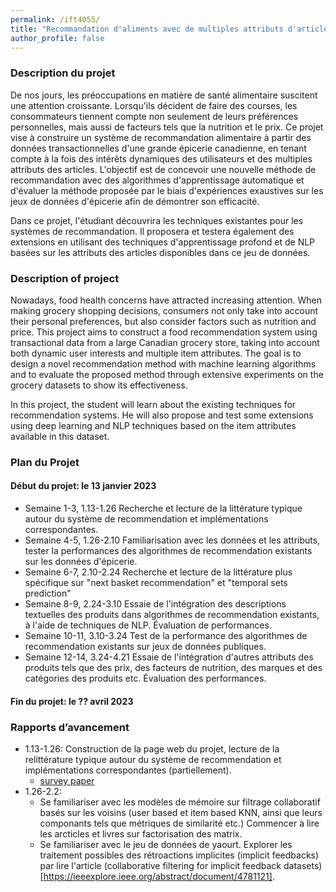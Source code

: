 ```yaml
---
permalink: /ift4055/
title: "Recommandation d'aliments avec de multiples attributs d'articles provenant de transactions d'épicerie à grande échelle"
author_profile: false 
---
```

### Description du projet
De nos jours, les préoccupations en matière de santé alimentaire suscitent une attention croissante. Lorsqu'ils décident de faire des courses, les consommateurs tiennent compte non seulement de leurs préférences personnelles, mais aussi de facteurs tels que la nutrition et le prix. Ce projet vise à construire un système de recommandation alimentaire à partir des données transactionnelles d'une grande épicerie canadienne, en tenant compte à la fois des intérêts dynamiques des utilisateurs et des multiples attributs des articles. L'objectif est de concevoir une nouvelle méthode de recommandation avec des algorithmes d'apprentissage automatique et d'évaluer la méthode proposée par le biais d'expériences exaustives sur les jeux de données d'épicerie afin de démontrer son efficacité.

Dans ce projet, l'étudiant découvrira les techniques existantes pour les systèmes de recommandation. Il proposera et testera également des extensions en utilisant des techniques d'apprentissage profond et de NLP basées sur les attributs des articles disponibles dans ce jeu de données.

### Description of project
Nowadays, food health concerns have attracted increasing attention. When making grocery shopping decisions, consumers not only take into account their personal preferences, but also consider factors such as nutrition and price. This project aims to construct a food recommendation system using transactional data from a large Canadian grocery store, taking into account both dynamic user interests and multiple item attributes. The goal is to design a novel recommendation method with machine learning algorithms and to evaluate the proposed method through extensive experiments on the grocery datasets to show its effectiveness.

In this project, the student will learn about the existing techniques for recommendation systems. He will also propose and test some extensions using deep learning and NLP techniques based on the item attributes available in this dataset.

###  Plan du Projet
#### Début du projet: le 13 janvier 2023
- Semaine 1-3, 1.13-1.26 Recherche et lecture de la littérature typique autour du système de recommendation et implémentations correspondantes. 
- Semaine 4-5, 1.26-2.10 Familiarisation avec les données et les attributs, tester la performances des algorithmes de recommendation existants sur les données d'épicerie.
- Semaine 6-7, 2.10-2.24 Recherche et lecture de la littérature plus spécifique sur "next basket recommendation" et "temporal sets prediction"
- Semaine 8-9, 2.24-3.10 Essaie de l'intégration des descriptions textuelles des produits dans algorithmes de recommendation existants, à l'aide de techniques de NLP. Évaluation de performances.
- Semaine 10-11, 3.10-3.24 Test de la performance des algorithmes de recommendation existants sur jeux de données publiques.  
- Semaine 12-14, 3.24-4.21 Essaie de l'intégration d'autres attributs des produits tels que des prix, des facteurs de nutrition, des marques et des catégories des produits etc. Évaluation des performances. 
#### Fin du projet: le ?? avril 2023

### Rapports d’avancement 
- 1.13-1.26: Construction de la page web du projet, lecture de la relittérature typique autour du système de recommendation et implémentations correspondantes (partiellement).
    - [survey paper](https://www.sciencedirect.com/science/article/pii/S0950705113001044)
- 1.26-2.2: 
  - Se familiariser avec les modèles de mémoire sur filtrage collaboratif basés sur les voisins (user based et item based KNN, ainsi que leurs componants tels que métriques de similarité etc.) Commencer à lire les arcticles et livres sur factorisation des matrix. 
  - Se familiariser avec le jeu de données de yaourt. Explorer les traitement possibles des rétroactions implicites (implicit feedbacks) par lire l'article (collaborative filtering for implicit feedback datasets)[https://ieeexplore.ieee.org/abstract/document/4781121].

